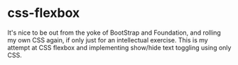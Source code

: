 # css-flexbox
It's nice to be out from the yoke of BootStrap and Foundation, and rolling my own CSS again, if only just for an intellectual exercise. This is my attempt at CSS flexbox and implementing show/hide text toggling using only CSS.

